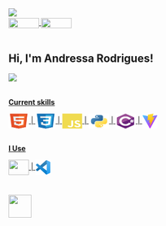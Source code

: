   <!--Imagem/link site-->
  <div >
    <a href="https://ar097.github.io/Portfolio/#pghome" target="_blank">
      <img src="https://github.com/AR097/AR097/assets/107823438/0d39a18a-4a36-4693-8768-f449917143cc"/>
    </a>
  </div>
  <!--fim-->
  <!--Redes sociais/contato-->
    <div>
        <a href = "mailto:andressamaisvpn@gmail.com">
          <img align="center" alt="" height="20" width="60" src="https://img.shields.io/badge/-Gmail-%23333?style=for-the-badge&logo=gmail&logoColor=white" target="_blank">
        </a>
        <a href="https://www.linkedin.com/in/andressarodriguesperfil/" target="_blank">
          <img align="center" alt="" height="20" width="60" src="https://img.shields.io/badge/-LinkedIn-%230077B5?style=for-the-badge&logo=linkedin&logoColor=white" target="_blank">
        </a> 
    </div><br>
    <!--fim-->
  </div>
  
 ## Hi, I'm Andressa Rodrigues!
 
<div>
    <a href="https://github.com/AR097">
    <img height="300em" src="https://github-readme-stats.vercel.app/api/top-langs/?username=AR097&size_weight=0.5&count_weight=0.5&theme=midnight-purple&show_icons=true"/>
</div> 

##

**Current skills**
<div style="display: inline_block">
  <img align="center" alt="" height="30" width="40" src="https://raw.githubusercontent.com/devicons/devicon/master/icons/html5/html5-original.svg"> |
  <img align="center" alt="" height="30" width="40" src="https://raw.githubusercontent.com/devicons/devicon/master/icons/css3/css3-original.svg"> |
  <img align="center" alt="" height="30" width="40" src="https://raw.githubusercontent.com/devicons/devicon/master/icons/javascript/javascript-plain.svg"> |
  <img align="center" alt="" height="30" width="40" src="https://raw.githubusercontent.com/devicons/devicon/master/icons/python/python-original.svg"> |
  <img align="center" alt="" height="30" width="40" src="https://raw.githubusercontent.com/devicons/devicon/master/icons/csharp/csharp-original.svg"> |
  <img align="center" alt="" height="30" width="30" src="https://raw.githubusercontent.com/AR097/AR097/ff9975ffc0b3a9200e3a07a56a9e55b4b845d3c6/img/vite.svg">
</div>

##

**I Use**
<div style="display: inline_block">
  <img align="center" alt="" height="30" width="40" src="https://static.canva.com/web/images/12487a1e0770d29351bd4ce4f87ec8fe.svg">  |
  <img align="center" alt="" height="30" width="30" src="https://github.com/AR097/AR097/blob/main/img/vs-code-responsive-01-1.png?raw=true">
</div>

#

<div>
  <a href = "https://developers.google.com/profile/badges/activity/android/sdk-platform-tools">
   <img align="center" alt="" height="45" width="45" src="https://developers.google.com/static/profile/badges/activity/android/sdk-platform-tools/badge.svg">
<a/>
  </div>

